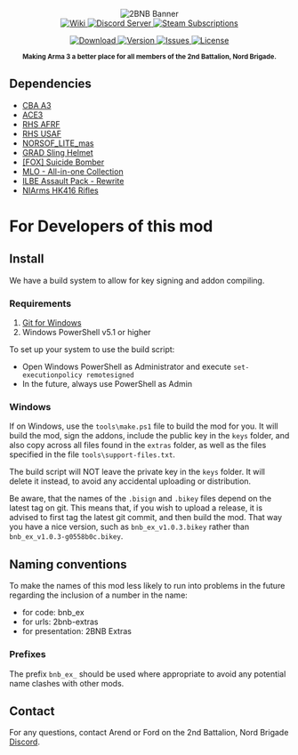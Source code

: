 <p align="center">
<img src="https://github.com/2bnb/2bnb-extras/blob/master/2BNB_Extras_Github.png"
     alt="2BNB Banner" /><br />
  <a href="https://github.com/2bnb/2bnb-extras/wiki">
    <img src="https://img.shields.io/badge/2BNB%20Extras-Wiki-orange.svg?style=for-the-badge&logo=github"
         alt="Wiki" />
  </a>
  <a href="https://discord.gg/DRaWNyf">
    <img src="https://img.shields.io/discord/532683310409842728.svg?label=Discord&logo=Discord&colorB=7289da&style=for-the-badge"
         alt="Discord Server">
  </a>
  <a href="https://steamcommunity.com/sharedfiles/filedetails/?id=1747089493">
    <img src="https://img.shields.io/endpoint.svg?url=https%3A%2F%2Fshieldsio-steam-workshop.jross.me%2F1747089493%2Fsubscriptions-text&style=for-the-badge"
         alt="Steam Subscriptions">
  </a>
</p>
<p align="center">
  <a href="https://steamcommunity.com/sharedfiles/filedetails/?id=1747089493">
    <img src="https://img.shields.io/steam/size/1747089493?label=Download&logo=steam"
         alt="Download" />
  </a>
  <a href="https://github.com/2bnb/2bnb-extras/releases">
    <img src="https://img.shields.io/github/release/2bnb/2bnb-extras.svg?label=Version"
         alt="Version" />
  </a>
  <a href="https://github.com/2bnb/2bnb-extras/issues">
    <img src="http://img.shields.io/github/issues-raw/2bnb/2bnb-extras.svg?label=Issues&style=flat"
         alt="Issues" />
  </a>
  <a href="https://github.com/2bnb/2bnb-extras/blob/master/LICENCE">
    <img src="https://img.shields.io/github/license/2bnb/2bnb-extras.svg?style=flat&label=Licence"
         alt="License">
  </a>
</p>
<p align="center"><sup><strong>Making Arma 3 a better place for all members of the 2nd Battalion, Nord Brigade.</strong></sup></p>

## Dependencies
- [CBA A3](https://steamcommunity.com/sharedfiles/filedetails/?id=450814997)
- [ACE3](https://steamcommunity.com/sharedfiles/filedetails/?id=463939057)
- [RHS AFRF](https://steamcommunity.com/sharedfiles/filedetails/?id=843425103)
- [RHS USAF](https://steamcommunity.com/sharedfiles/filedetails/?id=843577117)
- [NORSOF_LITE_mas](https://steamcommunity.com/sharedfiles/filedetails/?id=1654680843)
- [GRAD Sling Helmet](https://steamcommunity.com/sharedfiles/filedetails/?id=1354112941)
- [[FOX] Suicide Bomber](https://steamcommunity.com/sharedfiles/filedetails/?id=1373303221)
- [MLO - All-in-one Collection](https://steamcommunity.com/sharedfiles/filedetails/?id=823636749)
- [ILBE Assault Pack - Rewrite](https://steamcommunity.com/sharedfiles/filedetails/?id=1875281645)
- [NIArms HK416 Rifles](https://steamcommunity.com/sharedfiles/filedetails/?id=1519157834)


# For Developers of this mod
## Install
We have a build system to allow for key signing and addon compiling.

### Requirements
1. [Git for Windows](https://git-scm.com/download/win)
1. Windows PowerShell v5.1 or higher

To set up your system to use the build script:
- Open Windows PowerShell as Administrator and execute `set-executionpolicy remotesigned`
- In the future, always use PowerShell as Admin

### Windows
If on Windows, use the `tools\make.ps1` file to build the mod for you. It will build the mod, sign the addons, include the public key in the `keys` folder, and also copy across all files found in the `extras` folder, as well as the files specified in the file `tools\support-files.txt`.

The build script will NOT leave the private key in the `keys` folder. It will delete it instead, to avoid any accidental uploading or distribution.

Be aware, that the names of the `.bisign` and `.bikey` files depend on the latest tag on git. This means that, if you wish to upload a release, it is advised to first tag the latest git commit, and then build the mod. That way you have a nice version, such as `bnb_ex_v1.0.3.bikey` rather than `bnb_ex_v1.0.3-g0558b0c.bikey`.

## Naming conventions
To make the names of this mod less likely to run into problems in the future regarding the inclusion of a number in the name:
- for code: bnb_ex
- for urls: 2bnb-extras
- for presentation: 2BNB Extras

### Prefixes
The prefix `bnb_ex_` should be used where appropriate to avoid any potential name clashes with other mods.

## Contact
For any questions, contact Arend or Ford on the 2nd Battalion, Nord Brigade [Discord](https://discord.gg/DRaWNyf).
